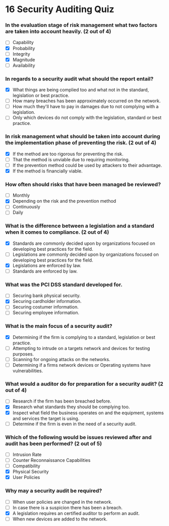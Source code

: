 # 16 Security Auditing Quiz

### In the evaluation stage of risk management what two factors are taken into account heavily. (2 out of 4)

- [ ] Capability
- [X] Probability
- [ ] Integrity
- [X] Magnitude
- [ ] Availability

### In regards to a security audit what should the report entail?

- [X] What things are being complied too and what not in the standard, legislation or best practice.
- [ ] How many breaches has been approximately occurred on the network.
- [ ] How much they'll have to pay in damages due to not complying with a legislation.
- [ ] Only which devices do not comply with the legislation, standard or best practice.

### In risk management what should be taken into account during the implementation phase of preventing the risk. (2 out of 4)

- [X] If the method are too rigorous for preventing the risk.
- [ ] That the method is unviable due to requiring monitoring.
- [ ] If the prevention method could be used by attackers to their advantage.
- [X] If the method is financially viable.

### How often should risks that have been managed be reviewed?

- [ ] Monthly
- [X] Depending on the risk and the prevention method
- [ ] Continuously
- [ ] Daily

### What is the difference between a legislation and a standard when it comes to compliance. (2 out of 4)

- [X] Standards are commonly decided upon by organizations focused on developing best practices for the field.
- [ ] Legislations are commonly decided upon by organizations focused on developing best practices for the field.
- [X] Legislations are enforced by law.
- [ ] Standards are enforced by law.

### What was the PCI DSS standard developed for.

- [ ] Securing bank physical security.
- [X] Securing cardholder information.
- [ ] Securing costumer information.
- [ ] Securing employee information.

### What is the main focus of a security audit?

- [X] Determining if the firm is complying to a standard, legislation or best practice.
- [ ] Attempting to intrude on a targets network and devices for testing purposes.
- [ ] Scanning for ongoing attacks on the networks.
- [ ] Determining if a firms network devices or Operating systems have vulnerabilities.

### What would a auditor do for preparation for a security audit? (2 out of 4)

- [ ] Research if the firm has been breached before.
- [X] Research what standards they should be complying too.
- [X] Inspect what field the business operates on and the equipment, systems and services the target is using.
- [ ] Determine if the firm is even in the need of a security audit.

### Which of the following would be issues reviewed after and audit has been performed? (2 out of 5)

- [ ] Intrusion Rate
- [ ] Counter Reconnaissance Capabilities
- [ ] Compatibility
- [X] Physical Security
- [X] User Policies

### Why may a security audit be required?

- [ ] When user policies are changed in the network.
- [ ] In case there is a suspicion there has been a breach.
- [X] A legislation requires an certified auditor to perform an audit.
- [ ] When new devices are added to the network.